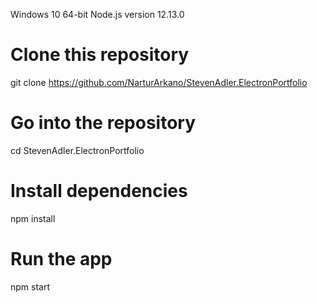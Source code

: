 Windows 10 64-bit
Node.js version 12.13.0

# Clone this repository
git clone https://github.com/NarturArkano/StevenAdler.ElectronPortfolio
# Go into the repository
cd StevenAdler.ElectronPortfolio
# Install dependencies
npm install
# Run the app
npm start
